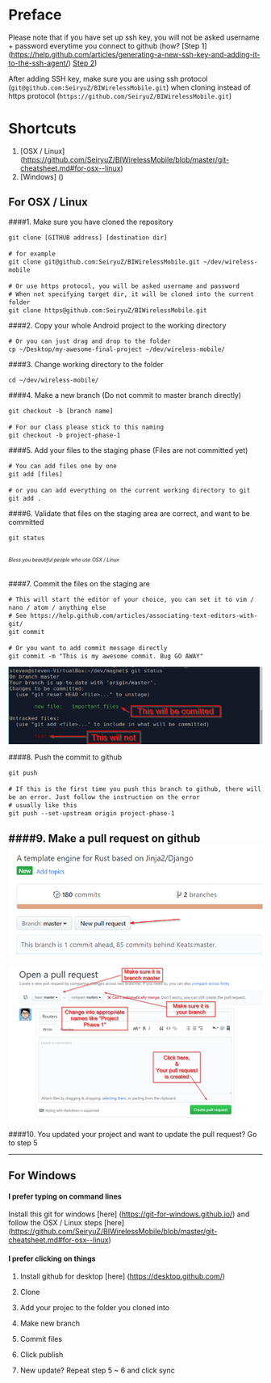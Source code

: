 # Preface

Please note that if you have set up ssh key, you will not be asked username + password everytime you connect to github (how? [Step 1] (https://help.github.com/articles/generating-a-new-ssh-key-and-adding-it-to-the-ssh-agent/) [Step 2](https://help.github.com/articles/adding-a-new-ssh-key-to-your-github-account/))

After adding SSH key, make sure you are using ssh protocol (`git@github.com:SeiryuZ/BIWirelessMobile.git`) when cloning instead of https protocol (`https://github.com/SeiryuZ/BIWirelessMobile.git`)


# Shortcuts

1. [OSX / Linux] (https://github.com/SeiryuZ/BIWirelessMobile/blob/master/git-cheatsheet.md#for-osx--linux)
2. [Windows] ()



## For OSX / Linux

####1. Make sure you have cloned the repository

  ```
git clone [GITHUB address] [destination dir]

# for example
git clone git@github.com:SeiryuZ/BIWirelessMobile.git ~/dev/wireless-mobile

# Or use https protocol, you will be asked username and password
# When not specifying target dir, it will be cloned into the current folder
git clone https@github.com:SeiryuZ/BIWirelessMobile.git 
```

####2. Copy your whole Android project to the working directory
  ```
# Or you can just drag and drop to the folder
cp ~/Desktop/my-awesome-final-project ~/dev/wireless-mobile/
```


####3. Change working directory to the folder
  ```
  cd ~/dev/wireless-mobile/
  ```


####4. Make a new branch (Do not commit to master branch directly)
  ```
  git checkout -b [branch name]
  
  # For our class please stick to this naming
  git checkout -b project-phase-1
  ```

####5. Add your files to the staging phase (Files are not committed yet)
  ```
  # You can add files one by one
  git add [files]
  
  # or you can add everything on the current working directory to git
  git add .
  ```
  
  
####6. Validate that files on the staging area are correct, and want to be committed

  ```
  git status
  ```
  
###### <sub><sub>Bless you beautiful people who use OSX / Linux</sub></sub>


####7. Commit the files on the staging are

   ```
   # This will start the editor of your choice, you can set it to vim / nano / atom / anything else 
   # See https://help.github.com/articles/associating-text-editors-with-git/
   git commit
   
   # Or you want to add commit message directly
   git commit -m "This is my awesome commit. Bug GO AWAY"
   ```
  ![Git status](DemoTeaching/images/git-status.png)


####8. Push the commit to github 
  ```
  git push
  
  # If this is the first time you push this branch to github, there will be an error. Just follow the instruction on the error
  # usually like this
  git push --set-upstream origin project-phase-1
  ```
  
  
####9. Make a pull request on github
  ![Pull request 1](DemoTeaching/images/pull-request-1.png)
  ---
  ![Pull request 2](DemoTeaching/images/pull-requestr-2.png)

  

####10. You updated your project and want to update the pull request? Go to step 5





------------------

## For Windows

#### I prefer typing on command lines
Install this git for windows [here] (https://git-for-windows.github.io/) and follow the OSX / Linux steps [here] (https://github.com/SeiryuZ/BIWirelessMobile/blob/master/git-cheatsheet.md#for-osx--linux)

#### I prefer clicking on things

1. Install github for desktop [here] (https://desktop.github.com/)

2. Clone 

3. Add your projec to the folder you cloned into

4. Make new branch

5. Commit files

6. Click publish

7. New update?  Repeat step 5 ~ 6 and click sync

